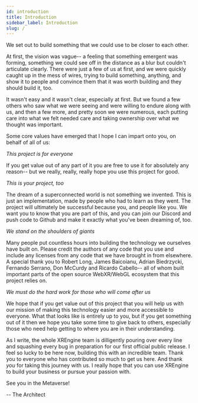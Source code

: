 ```yaml
---
id: introduction
title: Introduction
sidebar_label: Introduction
slug: /
---
```


We set out to build something that we could use to be closer to each other.

At first, the vision was vague-- a feeling that something emergent was forming, something we could see off in the distance as a blur but couldn't articulate clearly. There were just a few of us at first, and we were quickly caught up in the mess of wires, trying to build something, anything, and show it to people and convince them that it was worth building and they should build it, too.

It wasn't easy and it wasn't clear, especially at first. But we found a few others who saw what we were seeing and were willing to endure along with us, and then a few more, and pretty soon we were numerous, each putting care into what we felt needed care and taking ownership over what we thought was important.

Some core values have emerged that I hope I can impart onto you, on behalf of all of us:

*This project is for everyone*

If you get value out of any part of it you are free to use it for absolutely any reason-- but we really, really, really hope you use this project for good.

*This is your project, too*

The dream of a superconnected world is not something we invented. This is just an implementation, made by people who had to learn as they went. The project will ultimately be successful because you, and people like you. We want you to know that you are part of this, and you can join our Discord and push code to Github and make it exactly what you've been dreaming of, too.

*We stand on the shoulders of giants*

Many people put countless hours into building the technology we ourselves have built on. Please credit the authors of any code that you use and include any licenses from any code that we have brought in from elsewhere. A special thank you to Robert Long, James Baicoianu, Adrian Biedrzycki, Fernando Serrano, Don McCurdy and Ricardo Cabello-- all of whom built important parts of the open source WebXR/WebGL ecosystem that this project relies on. 

*We must do the hard work for those who will come after us*

We hope that if you get value out of this project that you will help us with our mission of making this technology easier and more accessible to everyone. What that looks like is entirely up to you, but if you get something out of it then we hope you take some time to give back to others, especially those who need help getting to where you are in their understanding. 

As I write, the whole XREngine team is dilligently pouring over every line and squashing every bug in preparation for our first official public release. I feel so lucky to be here now, building this with an incredible team. Thank you to everyone who has contributed so much to get us here. And thank *you* for taking this journey with us. I really hope that you can use XREngine to build your business or pursue your passion with.

See you in the Metaverse!

-- The Architect